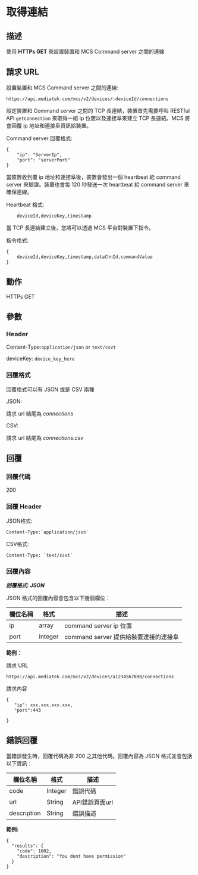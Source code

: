 # 取得連結


## 描述

使用 **HTTPs GET** 來設置裝置和 MCS Command server 之間的連線


## 請求 URL

設置裝置和 MCS Command server 之間的連線:

```
https://api.mediatek.com/mcs/v2/devices/:deviceId/connections

```
設定裝置和 Command server 之間的 TCP 長連結，裝置首先需要呼叫 RESTful API `getConnection` 來取得一組 ip 位置以及連接阜來建立 TCP 長連結。MCS 將會回覆 ip 地址和連接阜資訊給裝置。

Command server 回覆格式:

```
{
    "ip": "ServerIp",
    "port": "serverPort"
}

```
當裝置收到覆 ip 地址和連接阜後，裝置會發出一個 heartbeat 給 command server 來驗證。裝置也會每 120 秒發送一次 heartbeat 給 command server 來確保連線。


Heartbeat 格式:

```
    deviceId,deviceKey,timestamp

```

當 TCP 長連結建立後，您將可以透過 MCS 平台對裝置下指令。

指令格式:
```
{
    deviceId,deviceKey,timestamp,dataChnId,commandValue
}

```

## 動作
HTTPs GET


## 參數
### Header


Content-Type:`application/json` or `text/csvt`


deviceKey: `device_key_here`


### 回覆格式

回覆格式可以有 JSON 或是 CSV 兩種

JSON:

請求 url 結尾為 *connections*


CSV:

請求 url 結尾為 *connections.csv*


## 回覆

### 回覆代碼
200

### 回覆 Header

JSON格式:
```
Content-Type:`application/json`
```
CSV格式:
```
Content-Type: `text/csvt`
```

### 回覆內容

***回覆格式: JSON***

JSON 格式的回覆內容會包含以下幾個欄位：

| 欄位名稱 | 格式 |描述|
| --- | --- | --- |
| ip | array | command server ip 位置 |
| port | integer | command server 提供給裝置連接的連接阜|



**範例：**

請求 URL
```
https://api.mediatek.com/mcs/v2/devices/a1234567890/connections
```

請求內容

```
{
   "ip": xxx.xxx.xxx.xxx,
   "port":443

}
```


## 錯誤回覆

當錯誤發生時，回覆代碼為非 200 之其他代碼。回覆內容為 JSON 格式並會包括以下資訊：

| 欄位名稱 | 格式 |描述|
| --- | --- | --- |
| code | Integer | 錯誤代碼 |
| url | String | API錯誤頁面url|
| description | String | 錯誤描述 |

**範例:**


```
{
  "results": {
    "code": 1002,
    "description": "You dont have permission"
  }
}
```
